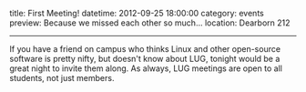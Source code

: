 title: First Meeting! 
datetime: 2012-09-25 18:00:00
category: events
preview: Because we missed each other so much...
location: Dearborn 212 

---

If you have a friend on campus who thinks Linux and other open-source software
is pretty nifty, but doesn't know about LUG, tonight would be a great night to
invite them along. As always, LUG meetings are open to all students, not just
members. 
